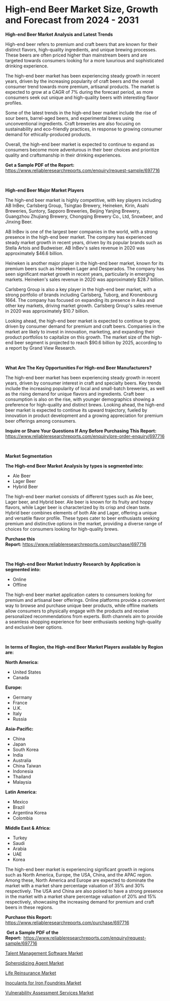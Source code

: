 <p><h1>High-end Beer Market Size, Growth and Forecast from 2024 - 2031</h1></p><p><strong>High-end Beer Market Analysis and Latest Trends</strong></p>
<p><p>High-end beer refers to premium and craft beers that are known for their distinct flavors, high-quality ingredients, and unique brewing processes. These beers are often priced higher than mainstream beers and are targeted towards consumers looking for a more luxurious and sophisticated drinking experience.</p><p>The high-end beer market has been experiencing steady growth in recent years, driven by the increasing popularity of craft beers and the overall consumer trend towards more premium, artisanal products. The market is expected to grow at a CAGR of 7% during the forecast period, as more consumers seek out unique and high-quality beers with interesting flavor profiles.</p><p>Some of the latest trends in the high-end beer market include the rise of sour beers, barrel-aged beers, and experimental brews using unconventional ingredients. Craft breweries are also focusing on sustainability and eco-friendly practices, in response to growing consumer demand for ethically-produced products.</p><p>Overall, the high-end beer market is expected to continue to expand as consumers become more adventurous in their beer choices and prioritize quality and craftsmanship in their drinking experiences.</p></p>
<p><strong>Get a Sample PDF of the Report:&nbsp;</strong> <a href="https://www.reliableresearchreports.com/enquiry/request-sample/697716">https://www.reliableresearchreports.com/enquiry/request-sample/697716</a></p>
<p>&nbsp;</p>
<p><strong>High-end Beer Major Market Players</strong></p>
<p><p>The high-end beer market is highly competitive, with key players including AB InBev, Carlsberg Group, Tsingtao Brewery, Heineken, Kirin, Asahi Breweries, Suntory, Sapporo Breweries, Beijing Yanjing Brewery, Guangzhou Zhujiang Brewery, Chongqing Brewery Co., Ltd, Snowbeer, and Jinxing Beer.</p><p>AB InBev is one of the largest beer companies in the world, with a strong presence in the high-end beer market. The company has experienced steady market growth in recent years, driven by its popular brands such as Stella Artois and Budweiser. AB InBev's sales revenue in 2020 was approximately $46.6 billion.</p><p>Heineken is another major player in the high-end beer market, known for its premium beers such as Heineken Lager and Desperados. The company has seen significant market growth in recent years, particularly in emerging markets. Heineken's sales revenue in 2020 was approximately $28.7 billion.</p><p>Carlsberg Group is also a key player in the high-end beer market, with a strong portfolio of brands including Carlsberg, Tuborg, and Kronenbourg 1664. The company has focused on expanding its presence in Asia and other key markets, driving market growth. Carlsberg Group's sales revenue in 2020 was approximately $10.7 billion.</p><p>Looking ahead, the high-end beer market is expected to continue to grow, driven by consumer demand for premium and craft beers. Companies in the market are likely to invest in innovation, marketing, and expanding their product portfolios to capitalize on this growth. The market size of the high-end beer segment is projected to reach $90.6 billion by 2025, according to a report by Grand View Research.</p></p>
<p>&nbsp;</p>
<p><strong>What Are The Key Opportunities For High-end Beer Manufacturers?</strong></p>
<p><p>The high-end beer market has been experiencing steady growth in recent years, driven by consumer interest in craft and specialty beers. Key trends include the increasing popularity of local and small-batch breweries, as well as the rising demand for unique flavors and ingredients. Craft beer consumption is also on the rise, with younger demographics showing a preference for high-quality and distinct brews. Looking ahead, the high-end beer market is expected to continue its upward trajectory, fueled by innovation in product development and a growing appreciation for premium beer offerings among consumers.</p></p>
<p><strong>Inquire or Share Your Questions If Any Before Purchasing This Report:</strong> <a href="https://www.reliableresearchreports.com/enquiry/pre-order-enquiry/697716">https://www.reliableresearchreports.com/enquiry/pre-order-enquiry/697716</a></p>
<p>&nbsp;</p>
<p><strong>Market Segmentation</strong></p>
<p><strong>The High-end Beer Market Analysis by types is segmented into:</strong></p>
<p><ul><li>Ale Beer</li><li>Lager Beer</li><li>Hybrid Beer</li></ul></p>
<p><p>The high-end beer market consists of different types such as Ale beer, Lager beer, and Hybrid beer. Ale beer is known for its fruity and hoppy flavors, while Lager beer is characterized by its crisp and clean taste. Hybrid beer combines elements of both Ale and Lager, offering a unique and versatile flavor profile. These types cater to beer enthusiasts seeking premium and distinctive options in the market, providing a diverse range of choices for consumers looking for high-quality brews.</p></p>
<p><strong>Purchase this Report:&nbsp;</strong><a href="https://www.reliableresearchreports.com/purchase/697716">https://www.reliableresearchreports.com/purchase/697716</a></p>
<p>&nbsp;</p>
<p><strong>The High-end Beer Market Industry Research by Application is segmented into:</strong></p>
<p><ul><li>Online</li><li>Offline</li></ul></p>
<p><p>The high-end beer market application caters to consumers looking for premium and artisanal beer offerings. Online platforms provide a convenient way to browse and purchase unique beer products, while offline markets allow consumers to physically engage with the products and receive personalized recommendations from experts. Both channels aim to provide a seamless shopping experience for beer enthusiasts seeking high-quality and exclusive beer options.</p></p>
<p>&nbsp;</p>
<p><strong>In terms of Region, the High-end Beer Market Players available by Region are:</strong></p>
<p>
    <p> <strong> North America: </strong>
        <ul>
            <li>United States</li>
            <li>Canada</li>
        </ul>
        </p> 
    <p> <strong> Europe: </strong>
        <ul>
            <li>Germany</li>
            <li>France</li>
            <li>U.K.</li>
            <li>Italy</li>
            <li>Russia</li>
        </ul>
        </p> 
    <p> <strong> Asia-Pacific: </strong>
        <ul>
            <li>China</li>
            <li>Japan</li>
            <li>South Korea</li>
            <li>India</li>
            <li>Australia</li>
            <li>China Taiwan</li>
            <li>Indonesia</li>
            <li>Thailand</li>
            <li>Malaysia</li>
        </ul>
        </p> 
    <p> <strong> Latin America: </strong>
        <ul>
            <li>Mexico</li>
            <li>Brazil</li>
            <li>Argentina Korea</li>
            <li>Colombia</li>
        </ul>
        </p> 
    <p> <strong> Middle East & Africa: </strong>
        <ul>
            <li>Turkey</li>
            <li>Saudi</li>
            <li>Arabia</li>
            <li>UAE</li>
            <li>Korea</li>
        </ul>
    </p>
    </p>
<p><p>The high-end beer market is experiencing significant growth in regions such as North America, Europe, the USA, China, and the APAC region. Among these, North America and Europe are expected to dominate the market with a market share percentage valuation of 35% and 30% respectively. The USA and China are also poised to have a strong presence in the market with a market share percentage valuation of 20% and 15% respectively, showcasing the increasing demand for premium and craft beers in these regions.</p></p>
<p><strong>Purchase this Report: </strong><a href="https://www.reliableresearchreports.com/purchase/697716">https://www.reliableresearchreports.com/purchase/697716</a></p>
<p>&nbsp;<strong>Get a Sample PDF of the Report:&nbsp;&nbsp;</strong><a href="https://www.reliableresearchreports.com/enquiry/request-sample/697716">https://www.reliableresearchreports.com/enquiry/request-sample/697716</a></p>
<p><strong></strong></p>
<p><p><a href="https://medium.com/@jeanlopez1945/talent-management-software-market-exploring-market-share-market-trends-and-future-growth-aa659287e3df">Talent Management Software Market</a></p><p><a href="https://github.com/derrinmiltonellis35gcl/Market-Research-Report-List-1/blob/main/spheroidizing-agent-market.md">Spheroidizing Agent Market</a></p><p><a href="https://medium.com/@jeanlopez1945/life-reinsurance-market-the-key-to-successful-business-strategy-forecast-till-2031-03cbd32fe24a">Life Reinsurance Market</a></p><p><a href="https://github.com/khansimonweber1lqujlwoz15d/Market-Research-Report-List-1/blob/main/inoculants-for-iron-foundries-market.md">Inoculants for Iron Foundries Market</a></p><p><a href="https://medium.com/@rosejohnson762014/vulnerability-assessment-services-market-size-reveals-the-best-marketing-channels-in-global-a2a9be76575c">Vulnerability Assessment Services Market</a></p></p>